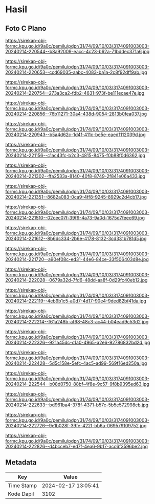 # Hasil

## Foto C Plano

https://sirekap-obj-formc.kpu.go.id/9a0c/pemilu/pdpr/31/74/09/10/03/3174091003003-20240214-220544--b8a92009-eacc-4c23-b62a-71bddec371a6.jpg

https://sirekap-obj-formc.kpu.go.id/9a0c/pemilu/pdpr/31/74/09/10/03/3174091003003-20240214-220653--ccd69035-aabc-4083-ba1a-2c8f92dff9ab.jpg

https://sirekap-obj-formc.kpu.go.id/9a0c/pemilu/pdpr/31/74/09/10/03/3174091003003-20240214-220754--273a3ca2-fdb2-4631-973f-be111ecae47e.jpg

https://sirekap-obj-formc.kpu.go.id/9a0c/pemilu/pdpr/31/74/09/10/03/3174091003003-20240214-220856--76b11271-30a4-438d-9054-2813b0fea037.jpg

https://sirekap-obj-formc.kpu.go.id/9a0c/pemilu/pdpr/31/74/09/10/03/3174091003003-20240214-220943--b5a4d62c-1d4f-411c-be5e-eaed1112039d.jpg

https://sirekap-obj-formc.kpu.go.id/9a0c/pemilu/pdpr/31/74/09/10/03/3174091003003-20240214-221156--c1ac43fc-b2c3-4815-8475-f0b88f0d6362.jpg

https://sirekap-obj-formc.kpu.go.id/9a0c/pemilu/pdpr/31/74/09/10/03/3174091003003-20240214-221302--ffa2533a-8140-40f8-8749-2f841e06a433.jpg

https://sirekap-obj-formc.kpu.go.id/9a0c/pemilu/pdpr/31/74/09/10/03/3174091003003-20240214-221351--8682a083-0ca9-4ff8-9245-8929c2d4cb17.jpg

https://sirekap-obj-formc.kpu.go.id/9a0c/pemilu/pdpr/31/74/09/10/03/3174091003003-20240214-221510--02cec07f-39f9-4a73-9a0d-1675d7feec69.jpg

https://sirekap-obj-formc.kpu.go.id/9a0c/pemilu/pdpr/31/74/09/10/03/3174091003003-20240214-221612--8b6dc334-2b6e-4178-8132-3cd331b781d5.jpg

https://sirekap-obj-formc.kpu.go.id/9a0c/pemilu/pdpr/31/74/09/10/03/3174091003003-20240214-221720--a90ef08c-ed31-44e6-84ce-33f506403d8e.jpg

https://sirekap-obj-formc.kpu.go.id/9a0c/pemilu/pdpr/31/74/09/10/03/3174091003003-20240214-222028--0679a32d-7fd6-48dd-aa8f-0d29fc40eb12.jpg

https://sirekap-obj-formc.kpu.go.id/9a0c/pemilu/pdpr/31/74/09/10/03/3174091003003-20240214-222119--4eb9b1c5-a0d7-4d17-90e4-9ded82bf41da.jpg

https://sirekap-obj-formc.kpu.go.id/9a0c/pemilu/pdpr/31/74/09/10/03/3174091003003-20240214-222214--f61a248b-af68-48c3-ac44-b04ead9c53d2.jpg

https://sirekap-obj-formc.kpu.go.id/9a0c/pemilu/pdpr/31/74/09/10/03/3174091003003-20240214-222326--921a45dc-c1a0-4965-a2e6-92786832bd2d.jpg

https://sirekap-obj-formc.kpu.go.id/9a0c/pemilu/pdpr/31/74/09/10/03/3174091003003-20240214-222428--5d5c158e-5efc-4ac5-ad99-569f16ed250a.jpg

https://sirekap-obj-formc.kpu.go.id/9a0c/pemilu/pdpr/31/74/09/10/03/3174091003003-20240214-222544--b08d0750-88bf-4f8e-9c57-9f8b9395ed63.jpg

https://sirekap-obj-formc.kpu.go.id/9a0c/pemilu/pdpr/31/74/09/10/03/3174091003003-20240214-222633--bd961ba4-378f-4371-b57c-5b5e572998cb.jpg

https://sirekap-obj-formc.kpu.go.id/9a0c/pemilu/pdpr/31/74/09/10/03/3174091003003-20240214-222726--9e1b028f-39fe-422f-bb6a-069579109752.jpg

https://sirekap-obj-formc.kpu.go.id/9a0c/pemilu/pdpr/31/74/09/10/03/3174091003003-20240214-222826--d4bcceb7-ed7f-4ea6-9b17-acc6f3596be2.jpg


## Metadata

| Key        | Value               |
| ---------- | ------------------- |
| Time Stamp | 2024-02-17 13:05:41 |
| Kode Dapil | 3102                |



